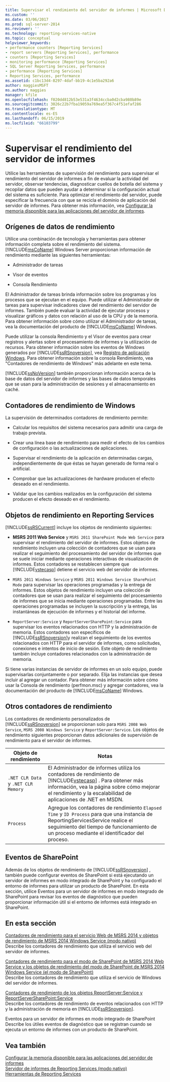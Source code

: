 ```yaml
---
title: Supervisar el rendimiento del servidor de informes | Microsoft Docs
ms.custom: ''
ms.date: 03/06/2017
ms.prod: sql-server-2014
ms.reviewer: ''
ms.technology: reporting-services-native
ms.topic: conceptual
helpviewer_keywords:
- performance counters [Reporting Services]
- report servers [Reporting Services], performance
- counters [Reporting Services]
- monitoring performance [Reporting Services]
- SQL Server Reporting Services, performance
- performance [Reporting Services]
- Reporting Services, performance
ms.assetid: c1bc13d4-8297-4daf-bb19-4c1e5ba292a6
author: maggiesMSFT
ms.author: maggies
manager: kfile
ms.openlocfilehash: f020dd812b53e531a3f4634ccba0d2cba980b89e
ms.sourcegitcommit: 3026c22b7fba19059a769ea5f367c4f51efaf286
ms.translationtype: MT
ms.contentlocale: es-ES
ms.lasthandoff: 06/15/2019
ms.locfileid: "66103799"
---
```

# <a name="monitoring-report-server-performance"></a>Supervisar el rendimiento del servidor de informes
  Utilice las herramientas de supervisión del rendimiento para supervisar el rendimiento del servidor de informes a fin de evaluar la actividad del servidor, observar tendencias, diagnosticar cuellos de botella del sistema y recopilar datos que pueden ayudar a determinar si la configuración actual del sistema es suficiente. Para optimizar el rendimiento del servidor, puede especificar la frecuencia con que se recicla el dominio de aplicación del servidor de informes. Para obtener más información, vea [Configurar la memoria disponible para las aplicaciones del servidor de informes](../report-server/configure-available-memory-for-report-server-applications.md).  
  
## <a name="sources-of-performance-data"></a>Orígenes de datos de rendimiento  
 Utilice una combinación de tecnología y herramientas para obtener información completa sobre el rendimiento del sistema. [!INCLUDE[msCoName](../../includes/msconame-md.md)] Windows Server proporcionan información de rendimiento mediante las siguientes herramientas:  
  
-   Administrador de tareas  
  
-   Visor de eventos  
  
-   Consola Rendimiento  
  
 El Administrador de tareas brinda información sobre los programas y los procesos que se ejecutan en el equipo. Puede utilizar el Administrador de tareas para supervisar indicadores clave del rendimiento del servidor de informes. También puede evaluar la actividad de ejecutar procesos y visualizar gráficos y datos con relación al uso de la CPU y de la memoria. Para obtener información sobre cómo utilizar el Administrador de tareas, vea la documentación del producto de [!INCLUDE[msCoName](../../includes/msconame-md.md)] Windows.  
  
 Puede utilizar la consola Rendimiento y el Visor de eventos para crear registros y alertas sobre el procesamiento de informes y la utilización de recursos. Para obtener información sobre los eventos de Windows generados por [!INCLUDE[ssRSnoversion](../../includes/ssrsnoversion-md.md)], vea [Registro de aplicación Windows](windows-application-log.md). Para obtener información sobre la consola Rendimiento, vea "Contadores de rendimiento de Windows" más adelante en este tema.  
  
 [!INCLUDE[ssNoVersion](../../includes/ssnoversion-md.md)] también proporcionan información acerca de la base de datos del servidor de informes y las bases de datos temporales que se usan para la administración de sesiones y el almacenamiento en caché.  
  
## <a name="windows-performance-counters"></a>Contadores de rendimiento de Windows  
 La supervisión de determinados contadores de rendimiento permite:  
  
-   Calcular los requisitos del sistema necesarios para admitir una carga de trabajo prevista.  
  
-   Crear una línea base de rendimiento para medir el efecto de los cambios de configuración o las actualizaciones de aplicaciones.  
  
-   Supervisar el rendimiento de la aplicación en determinadas cargas, independientemente de que éstas se hayan generado de forma real o artificial.  
  
-   Comprobar que las actualizaciones de hardware producen el efecto deseado en el rendimiento.  
  
-   Validar que los cambios realizados en la configuración del sistema producen el efecto deseado en el rendimiento.  
  
## <a name="reporting-services-performance-objects"></a>Objetos de rendimiento en Reporting Services  
 [!INCLUDE[ssRSCurrent](../../includes/ssrscurrent-md.md)] incluye los objetos de rendimiento siguientes:  
  
-   **MSRS 2011 Web Service** y `MSRS 2011 SharePoint Mode Web Service` para supervisar el rendimiento del servidor de informes. Estos objetos de rendimiento incluyen una colección de contadores que se usan para realizar el seguimiento del procesamiento del servidor de informes que se suele iniciar mediante operaciones interactivas de visualización de informes. Estos contadores se restablecen siempre que [!INCLUDE[vstecasp](../../includes/vstecasp-md.md)] detiene el servicio web del servidor de informes.  
  
-   `MSRS 2011 Windows Service` y `MSRS 2011 Windows Service SharePoint Mode` para supervisar las operaciones programadas y la entrega de informes. Estos objetos de rendimiento incluyen una colección de contadores que se usan para realizar el seguimiento del procesamiento de informes que se inicia mediante operaciones programadas. Entre las operaciones programadas se incluyen la suscripción y la entrega, las instantáneas de ejecución de informes y el historial del informe.  
  
-   `ReportServer:Service` y `ReportServerSharePoint:Service` para supervisar los eventos relacionados con HTTP y la administración de memoria. Estos contadores son específicos de [!INCLUDE[ssRSnoversion](../../includes/ssrsnoversion-md.md)]y realizan el seguimiento de los eventos relacionados con HTTP para el servidor de informes, como solicitudes, conexiones e intentos de inicio de sesión. Este objeto de rendimiento también incluye contadores relacionados con la administración de memoria.  
  
 Si tiene varias instancias de servidor de informes en un solo equipo, puede supervisarlas conjuntamente o por separado. Elija las instancias que desea incluir al agregar un contador. Para obtener más información sobre cómo usar la Consola de rendimiento (perfmon.msc) y agregar contadores, vea la documentación del producto de [!INCLUDE[msCoName](../../includes/msconame-md.md)] Windows.  
  
## <a name="other-performance-counters"></a>Otros contadores de rendimiento  
 Los contadores de rendimiento personalizados de [!INCLUDE[ssRSnoversion](../../includes/ssrsnoversion-md.md)] se proporcionan solo para `MSRS 2008 Web Service`, `MSRS 2008 Windows Service` y `ReportServer:Service`. Los objetos de rendimiento siguientes proporcionan datos adicionales de supervisión de rendimiento para el servidor de informes.  
  
|Objeto de rendimiento|Notas|  
|------------------------|-----------|  
|`.NET CLR Data` y `.NET CLR Memory`|El Administrador de informes utiliza los contadores de rendimiento de [!INCLUDE[vstecasp](../../includes/vstecasp-md.md)] . Para obtener más información, vea la página sobre cómo mejorar el rendimiento y la escalabilidad de aplicaciones de .NET en MSDN.|  
|`Process`|Agregue los contadores de rendimiento `Elapsed Time` y `ID Process` para que una instancia de ReportingServicesService realice el seguimiento del tiempo de funcionamiento de un proceso mediante el identificador del proceso.|  
  
## <a name="sharepoint-events"></a>Eventos de SharePoint  
 Además de los objetos de rendimiento de [!INCLUDE[ssRSnoversion](../../includes/ssrsnoversion-md.md)] , también puede configurar eventos de SharePoint si está ejecutando un servidor de informes en modo integrado de SharePoint y ha configurado el entorno de informes para utilizar un producto de SharePoint. En esta sección, utilice Eventos para un servidor de informes en modo integrado de SharePoint para revisar los eventos de diagnóstico que pueden proporcionar información útil si el entorno de informes está integrado en SharePoint.  
  
## <a name="in-this-section"></a>En esta sección  
 [Contadores de rendimiento para el servicio Web de MSRS 2014 y objetos de rendimiento de MSRS 2014 Windows Service &#40;modo nativo&#41;](performance-counters-msrs-2011-web-service-performance-objects.md)  
 Describe los contadores de rendimiento que utiliza el servicio web del servidor de informes.  
  
 [Contadores de rendimiento para el modo de SharePoint de MSRS 2014 Web Service y los objetos de rendimiento del modo de SharePoint de MSRS 2014 Windows Service &#40;el modo de SharePoint&#41;](performance-counters-msrs-2011-sharepoint-mode-performance-objects.md)  
 Describe los contadores de rendimiento que utiliza el servicio de Windows del servidor de informes.  
  
 [Contadores de rendimiento de los objetos ReportServer:Service y ReportServerSharePoint:Service](performance-counters-reportserver-service-performance-objects.md)  
 Describe los contadores de rendimiento de eventos relacionados con HTTP y la administración de memoria en [!INCLUDE[ssRSnoversion](../../includes/ssrsnoversion-md.md)].  
  
 Eventos para un servidor de informes en modo integrado de SharePoint  
 Describe los útiles eventos de diagnóstico que se registran cuando se ejecuta un entorno de informes con un producto de SharePoint.  
  
## <a name="see-also"></a>Vea también  
 [Configurar la memoria disponible para las aplicaciones del servidor de informes](../report-server/configure-available-memory-for-report-server-applications.md)   
 [Servidor de informes de Reporting Services &#40;modo nativo&#41;](reporting-services-report-server-native-mode.md)   
 [Herramientas de Reporting Services](../tools/reporting-services-tools.md)  
  
  
